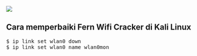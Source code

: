 ![](https://img.shields.io/badge/Penulis-Rofi-blue)
<h2>Cara memperbaiki Fern Wifi Cracker di Kali Linux</h2>
<pre>$ ip link set wlan0 down
$ ip link set wlan0 name wlan0mon</pre>
